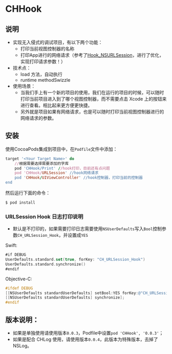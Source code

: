 # CHHook

## 说明

* 实现无入侵式的调试项目，有以下两个功能：
    * 打印当前视图控制器的名称
    * 打印App进行的网络请求（参考了[Hook_NSURLSession](https://github.com/yangqian111/PPSAnalytics/tree/master/Hook_NSURLSession)，进行了优化，实现打印请求参数！）
* 技术点：
    * load 方法，自动执行
    * runtime methodSwizzle
* 使用场景：
    * 当我们手上有一个新的项目的使用，我们在运行的项目的时候，可以随时打印当前项目进入到了哪个视图控制器，而不需要点击 Xcode 上的按钮来进行查看。相比起来更方便更快捷。
    * 另外就是项目如果有网络请求，也是可以随时打印当前视图控制器进行的网络请求的参数。

## 安装

使用CocoaPods集成到项目中，在`Podfile`文件中添加：

```ruby
target '<Your Target Name>' do
    //根据需要选择需要添加的字库
    pod 'CHHook/Print' //hook打印，目前还有点问题
    pod 'CHHook/URLSession' //hook网络请求
    pod 'CHHook/UIViewController' //hook控制器，打印当前的控制器 
end
```

然后运行下面的命令：

```bash
$ pod install
```

### URLSession Hook 日志打印说明

* 默认是不打印的，如果需要打印日志需要使用`NSUserDefaults`写入`Bool`控制参数`CH_URLSession_Hook`，并设置成`YES`

Swift:

```Swift
#if DEBUG
UserDefaults.standard.set(true, forKey: "CH_URLSession_Hook")
UserDefaults.standard.synchronize()
#endif
```

Objective-C:

```Objective-C
#ifdef DEBUG
[[NSUserDefaults standardUserDefaults] setBool:YES forKey:@"CH_URLSession_Hook"];
[[NSUserDefaults standardUserDefaults] synchronize];
#endif
```


## 版本说明：

* 如果是单独使用请使用版本`0.0.3`，Podfile中设置`pod 'CHHook', '0.0.3'`；
* 如果是配合 CHLog 使用，请使用版本`0.0.4`，此版本为特殊版本，去掉了 NSLog。